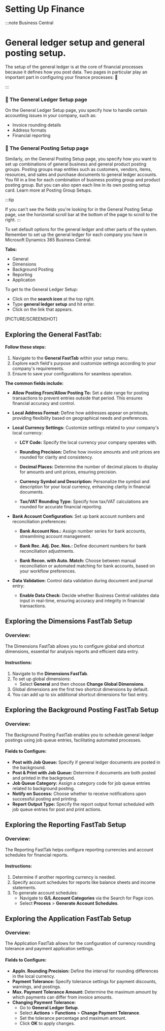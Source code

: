 # Setting Up Finance

:::note Business Central
<div class="container">
    <div class="custom-note">
        <h1>General ledger setup and general posting setup.</h1>
        <p>The setup of the general ledger is at the core of financial processes because it defines how you post data. Two pages in particular play an important part in configuring your finance processes: 🤗</p>
    </div>
</div>
:::




### 📘 The General Ledger Setup page

On the General Ledger Setup page, you specify how to handle certain accounting issues in your company, such as:
- Invoice rounding details
- Address formats
- Financial reporting

### 📘 The General Posting Setup page

Similarly, on the General Posting Setup page, you specify how you want to set up combinations of general business and general product posting groups. Posting groups map entities such as customers, vendors, items, resources, and sales and purchase documents to general ledger accounts. You fill in a line for each combination of business posting group and product posting group. But you can also open each line in its own posting setup card. Learn more at Posting Group Setups.

:::tip

If you can't see the fields you're looking for in the General Posting Setup page, use the horizontal scroll bar at the bottom of the page to scroll to the right.
:::

To set default options for the general ledger and other parts of the system. Remember to set up the general ledger for each company you have in Microsoft Dynamics 365 Business Central.

**Tabs:**
- General
- Dimensions
- Background Posting
- Reporting
- Application

To get to the General Ledger Setup:

- Click on the **search icon** 
 at the top right.
- Type **general ledger setup** and hit enter.
- Click on the link that appears.



[PICTURE/SCREENSHOT]

## Exploring the General FastTab:

#### Follow these steps:

1. Navigate to the **General FastTab** within your setup menu.
2. Explore each field's purpose and customize settings according to your company's requirements.
3. Ensure to save your configurations for seamless operation.

**The common fields include:**

- **Allow Posting From/Allow Posting To:** Set a date range for posting transactions to prevent entries outside that period. This ensures financial accuracy and control.

- **Local Address Format:** Define how addresses appear on printouts, providing flexibility based on geographical needs and preferences.

- **Local Currency Settings:** Customize settings related to your company's local currency:

    - **LCY Code:** Specify the local currency your company operates with.
    
    - **Rounding Precision:** Define how invoice amounts and unit prices are rounded for clarity and consistency.
    
    - **Decimal Places:** Determine the number of decimal places to display for amounts and unit prices, ensuring precision.
    
    - **Currency Symbol and Description:** Personalize the symbol and description for your local currency, enhancing clarity in financial documents.
    
    - **Tax/VAT Rounding Type:** Specify how tax/VAT calculations are rounded for accurate financial reporting.
    
- **Bank Account Configuration:** Set up bank account numbers and reconciliation preferences:

    - **Bank Account Nos.:** Assign number series for bank accounts, streamlining account management.
    
    - **Bank Rec. Adj. Doc. Nos.:** Define document numbers for bank reconciliation adjustments.
    
    - **Bank Recon. with Auto. Match:** Choose between manual reconciliation or automated matching for bank accounts, based on your workflow preferences.
    
- **Data Validation:** Control data validation during document and journal entry:

    - **Enable Data Check:** Decide whether Business Central validates data input in real-time, ensuring accuracy and integrity in financial transactions.

## Exploring the Dimensions FastTab Setup
### Overview:
The Dimensions FastTab allows you to configure global and shortcut dimensions, essential for analysis reports and efficient data entry.

#### Instructions:
1. Navigate to the **Dimensions FastTab**.
2. To set up global dimensions:
    - Select **General** and then choose **Change Global Dimensions**.
3. Global dimensions are the first two shortcut dimensions by default.
4. You can add up to six additional shortcut dimensions for fast entry.

## Exploring the Background Posting FastTab Setup
### Overview:
The Background Posting FastTab enables you to schedule general ledger postings using job queue entries, facilitating automated processes.

#### Fields to Configure:
- **Post with Job Queue:** Specify if general ledger documents are posted in the background.
- **Post & Print with Job Queue:** Determine if documents are both posted and printed in the background.
- **Job Queue Category:** Assign a category code for job queue entries related to background posting.
- **Notify on Success:** Choose whether to receive notifications upon successful posting and printing.
- **Report Output Type:** Specify the report output format scheduled with job queue entries for post and print actions.

## Exploring the Reporting FastTab Setup
### Overview:
The Reporting FastTab helps configure reporting currencies and account schedules for financial reports.

#### Instructions:
1. Determine if another reporting currency is needed.
2. Specify account schedules for reports like balance sheets and income statements.
3. To generate account schedules:
    - Navigate to **G/L Account Categories** via the Search for Page icon.
    - Select **Process** > **Generate Account Schedules**.

## Exploring the Application FastTab Setup
### Overview:
The Application FastTab allows for the configuration of currency rounding tolerance and payment application settings.

#### Fields to Configure:
- **Appln. Rounding Precision:** Define the interval for rounding differences in the local currency.
- **Payment Tolerance:** Specify tolerance settings for payment discounts, warnings, and postings.
- **Max. Payment Tolerance Amount:** Determine the maximum amount by which payments can differ from invoice amounts.
- **Changing Payment Tolerance:**
    - Go to **General Ledger Setup**.
    - Select **Actions** > **Functions** > **Change Payment Tolerance**.
    - Set the tolerance percentage and maximum amount.
    - Click **OK** to apply changes.






